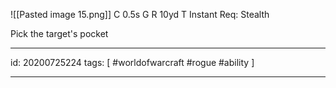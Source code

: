 ![[Pasted image 15.png]]
C 0.5s
G 
R 10yd
T Instant
Req: Stealth

Pick the target's pocket

---

id: 20200725224
tags: [ #worldofwarcraft #rogue #ability ]

---